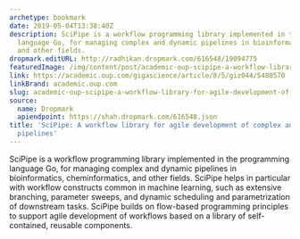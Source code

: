 ```yaml
---
archetype: bookmark
date: 2019-05-04T13:38:40Z
description: SciPipe is a workflow programming library implemented in the programming
  language Go, for managing complex and dynamic pipelines in bioinformatics, cheminformatics,
  and other fields.
dropmark.editURL: http://radhikan.dropmark.com/616548/19094775
featuredImage: /img/content/post/academic-oup-scipipe-a-workflow-library-for-agile-development-of-complex-and-dynamic-bioinformatics-pipelines.jpeg
link: https://academic.oup.com/gigascience/article/8/5/giz044/5480570
linkBrand: academic.oup.com
slug: academic-oup-scipipe-a-workflow-library-for-agile-development-of-complex-and-dynamic-bioinformatics-pipelines
source:
  name: Dropmark
  apiendpoint: https://shah.dropmark.com/616548.json
title: 'SciPipe: A workflow library for agile development of complex and dynamic bioinformatics
  pipelines'
---
```

SciPipe is a workflow programming library implemented in the programming language Go, for managing complex and dynamic pipelines in bioinformatics, cheminformatics, and other fields. SciPipe helps in particular with workflow constructs common in machine learning, such as extensive branching, parameter sweeps, and dynamic scheduling and parametrization of downstream tasks. SciPipe builds on flow-based programming principles to support agile development of workflows based on a library of self-contained, reusable components. 
